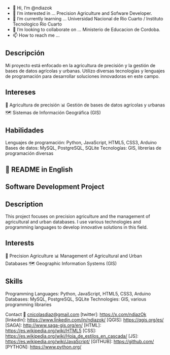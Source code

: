 - 👋 Hi, I’m @ndiazok
- 👀 I’m interested in ... Precision Agriculture and Sofware Developer.
- 🌱 I’m currently learning ... Universidad Nacional de Rio Cuarto / Instituto Tecnologico Rio Cuarto
- 💞️ I’m looking to collaborate on ... Ministerio de Educacion de Cordoba. 
- 📫 How to reach me ...

## Descripción
Mi proyecto está enfocado en la agricultura de precisión y la gestión de bases de datos agrícolas y urbanas. Utilizo diversas tecnologías y lenguajes de programación para desarrollar soluciones innovadoras en este campo.

## Intereses
🌱 Agricultura de precisión
📊 Gestión de bases de datos agrícolas y urbanas
🗺️ Sistemas de Información Geográfica (GIS)

## Habilidades
Lenguajes de programación: Python, JavaScript, HTML5, CSS3, Arduino
Bases de datos: MySQL, PostgreSQL, SQLite
Tecnologías: GIS, librerías de programación diversas

## 📄 README in English

## Software Development Project

## Description
This project focuses on precision agriculture and the management of agricultural and urban databases. I use various technologies and programming languages to develop innovative solutions in this field.

## Interests
🌱 Precision Agriculture
📊 Management of Agricultural and Urban Databases
🗺️ Geographic Information Systems (GIS)

## Skills
Programming Languages: Python, JavaScript, HTML5, CSS3, Arduino
Databases: MySQL, PostgreSQL, SQLite
Technologies: GIS, various programming libraries

Contact
📧 cnicolasdiaz@gmail.com
[twitter]: https://x.com/ndiazOk
[linkedin]: https://www.linkedin.com/in/ndiazok/
[QGIS]: https://qgis.org/es/
[SAGA]: http://www.saga-gis.org/en/
[HTML]: https://es.wikipedia.org/wiki/HTML5
[CSS]: https://es.wikipedia.org/wiki/Hoja_de_estilos_en_cascada/
[JS]: https://es.wikipedia.org/wiki/JavaScript/
[GITHUB]: https://github.com/
[PYTHON]: https://www.python.org/
